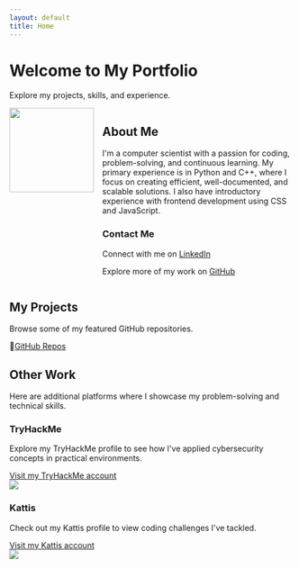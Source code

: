 ```yaml
---
layout: default
title: Home
---
```


<h1>Welcome to My Portfolio</h1>
<p>Explore my projects, skills, and experience.</p>

<div style="display: flex; align-items: flex-start;">
  <img src="https://github.com/user-attachments/assets/b36c6411-0f0b-4488-8f23-84e00c84f255" style="width:150px; margin-right:15px;"/>
  <div>
    <h2>About Me</h2>
    <p>I'm a computer scientist with a passion for coding, problem-solving, and continuous learning. My primary experience is in Python and C++, where I focus on creating efficient, well-documented, and scalable solutions. I also have introductory experience with frontend development using CSS and JavaScript.</p>
    <h3>Contact Me</h3>
    <p>Connect with me on <a href="https://www.linkedin.com/in/claytome" target="_blank">LinkedIn</a></p>
    <p>Explore more of my work on <a href="https://github.com/clayton-h" target="_blank">GitHub</a></p>
  </div>
</div>

<h2>My Projects</h2>
<p>Browse some of my featured GitHub repositories.</p>
💼<a href="/projects/">GitHub Repos</a>

<h2>Other Work</h2>
<p>Here are additional platforms where I showcase my problem-solving and technical skills.</p>

<h3>TryHackMe</h3>
<p>Explore my TryHackMe profile to see how I've applied cybersecurity concepts in practical environments.</p>
<a href="https://tryhackme.com/r/p/claytonhodges326" target="_blank">Visit my TryHackMe account</a>
<div style="display: flex; align-items: flex-start;">
  <img src="https://github.com/user-attachments/assets/f1e3a53c-6877-4802-8f36-3e185db51353" style="max-width:75%; height:auto;"/>
</div>

<h3>Kattis</h3>
<p>Check out my Kattis profile to view coding challenges I've tackled.</p>
<a href="https://open.kattis.com/users/clayton-hodges" target="_blank">Visit my Kattis account</a>
<div style="display: flex; align-items: flex-start;">
  <img src="https://github.com/user-attachments/assets/441fc58b-0cb8-484e-9f71-19fa1d15f9df" style="max-width:75%; height:auto;"/>
</div>
